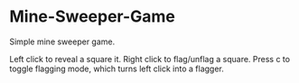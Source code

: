 # Mine-Sweeper-Game
Simple mine sweeper game.

Left click to reveal a square it.
Right click to flag/unflag a square.
Press c to toggle flagging mode, which turns left click into a flagger.
